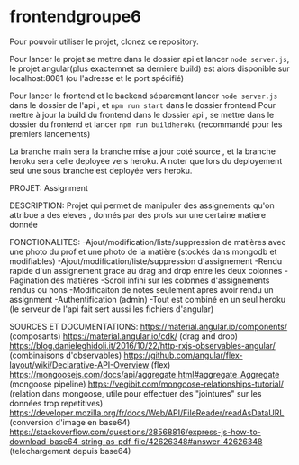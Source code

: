 # frontendgroupe6

Pour pouvoir utiliser le projet, clonez ce repository.

Pour lancer le projet se mettre dans le dossier api et lancer `node server.js`,  le projet angular(plus exactemnet sa derniere build) est alors disponible sur localhost:8081 (ou l'adresse et le port spécifié)

Pour lancer le frontend et le backend séparement lancer `node server.js` dans le dossier de l'api , et `npm run start` dans le dossier frontend 
Pour mettre à jour la build du frontend dans le dossier api , se mettre dans le dossier du frontend et lancer `npm run buildheroku` (recommandé pour les premiers lancements)

La branche main sera la branche mise a jour coté source , et la branche heroku sera celle deployee vers heroku.  A noter que lors du deployement seul une sous branche est deployée vers heroku.

PROJET: Assignment 

DESCRIPTION: 
Projet qui permet de manipuler des assignements qu'on attribue a des eleves , donnés par des profs sur une certaine matiere donnée

FONCTIONALITES: 
-Ajout/modification/liste/suppression de matières avec une photo du prof et une photo de la matière (stockés dans mongodb et modifiables)
-Ajout/modification/liste/suppression d'assignement
-Rendu rapide d'un assignement grace au drag and drop entre les deux colonnes 
-Pagination des matières
-Scroll infini sur les colonnes d'assignements rendus ou nons
-Modificaiton de notes seulement apres avoir rendu un assignment
-Authentification (admin)
-Tout est combiné en un seul heroku (le serveur de l'api fait sert aussi les fichiers d'angular)


SOURCES ET DOCUMENTATIONS:
https://material.angular.io/components/ (composants)
https://material.angular.io/cdk/ (drag and drop)
https://blog.danieleghidoli.it/2016/10/22/http-rxjs-observables-angular/ (combinaisons d'observables)
https://github.com/angular/flex-layout/wiki/Declarative-API-Overview (flex)
https://mongoosejs.com/docs/api/aggregate.html#aggregate_Aggregate (mongoose pipeline)
https://vegibit.com/mongoose-relationships-tutorial/ (relation dans mongoose, utile pour effectuer des "jointures" sur les données trop repetitives)
https://developer.mozilla.org/fr/docs/Web/API/FileReader/readAsDataURL (conversion d'image en base64)
https://stackoverflow.com/questions/28568816/express-js-how-to-download-base64-string-as-pdf-file/42626348#answer-42626348 (telechargement depuis base64)